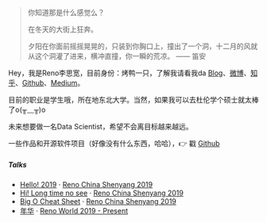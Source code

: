 > 你知道那是什么感觉么？
>
> 在冬天的大街上狂奔。
>
> 夕阳在你面前摇摇晃晃的，只装到你胸口上，撞出了一个洞，十二月的风就从这个洞灌了进来，横冲直撞，你一瞬的荒凉。
>                                                                                                   —— 笛安 

Hey，我是Reno李思宽，目前身份：烤鸭一只，了解我请看我da [Blog](https://lsklee1.github.io)、[微博](https://www.weibo.com/5092674629)、[知乎](https://www.zhihu.com/people/sha-liao-ba-ta-40)、[Github](http://github.com/LSKLee1)、[Medium](https://medium.com/)。

目前的职业是学生哦，所在地东北大学。当然，如果我可以去杜伦学个硕士就太棒了o(╥﹏╥)o

未来想要做一名Data Scientist，希望不会离目标越来越远。

一些作品和开源软件项目（好像没有什么东西，哈哈），👉 戳 [Github](http://github.com/LSKLee1) 


##### Talks

- [Hello! 2019][1] · [Reno China Shenyang 2019](https://lsklee1.github.io/2019/01/10/hello-2019/)  
- [Hi! Long time no see][2] · [Reno China Shenyang 2019](https://lsklee1.github.io/2019/01/11/Long-time-no-see/)  
- [Big O Cheat Sheet][3] · [Reno China Shenyang 2019](http://bigocheatsheet.com/)
- [年华][4] · [Reno World 2019 - Present](https://lskreno.vip/2019/02/01/%E5%B9%B4%E5%8D%8E/)

[1]: //lskreno.vip/2019/01/10/hello-2019/
[2]: //lskreno.vip/2019/01/11/Long-time-no-see/
[3]: http://bigocheatsheet.com/
[4]: //lskreno.vip/2019/02/01/%E5%B9%B4%E5%8D%8E/
